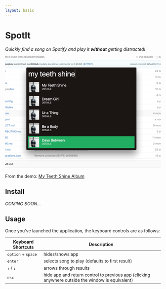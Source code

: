 ```yaml
---
layout: basic
---
```


SpotIt
======

*Quickly find a song on Spotify and play it __without__ getting distracted!*

![image](/example.png)

From the demo: [My Teeth Shine Album](https://open.spotify.com/album/5qYA1RLNEiJeXb2q648hWW)

## Install

*COMING SOON...*

## Usage

Once you've launched the application, the keyboard controls are as follows:

| Keyboard Shortcuts  | Description |
| --------------------|--------------------------------------------------------|
|  `option` + `space` | hides/shows app                                        |
| `enter`             | selects song to play (defaults to first result)        |
| `↑` / `↓`           | arrows through results                                 |
| `esc`               | hide app and return control to previous app (clicking anywhere outside the window is equivalent) |
